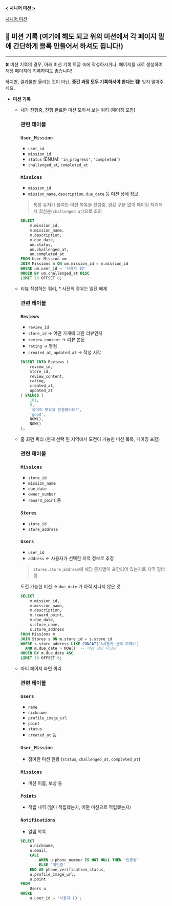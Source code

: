 **< 시니어 미션 >**

[시니어 미션](%E1%84%89%E1%85%B5%E1%84%82%E1%85%B5%E1%84%8B%E1%85%A5%20%E1%84%86%E1%85%B5%E1%84%89%E1%85%A7%E1%86%AB%201b7b57f4596b81f69cc9f01e7ea20586.md)

## 💪 미션 기록 (여기에 해도 되고 위의 미션에서 각 페이지 밑에 간단하게 블록 만들어서 하셔도 됩니다!)

---

<aside>
🍀 미션 기록의 경우, 아래 미션 기록 토글 속에 작성하시거나, 페이지를 새로 생성하여 해당 페이지에 기록하여도 좋습니다!

하지만, 결과물만 올리는 것이 아닌, **중간 과정 모두 기록하셔야 한다는 점!** 잊지 말아주세요.

</aside>

- **미션 기록**
    - 내가 진행중, 진행 완료한 미션 모아서 보는 쿼리 (페이징 포함)
        
        ### 관련 테이블
        
        ### `User_Mission`
        
        - `user_id`
        - `mission_id`
        - `status` (ENUM: `'in_progress'`, `'completed'`)
        - `challenged_at`, `completed_at`
        
        ### `Missions`
        
        - `mission_id`
        - `mission_name`, `description`, `due_date` 등 미션 상세 정보
        
        > 특정 유저가 참여한 미션 목록을 진행중, 완료 구분 없이 페이징 처리해서 최신순(`challenged at`)으로 조회
        > 
        
        ```sql
        SELECT 
            m.mission_id,
            m.mission_name,
            m.description,
            m.due_date,
            um.status,
            um.challenged_at,
            um.completed_at
        FROM User_Mission um
        JOIN Missions m ON um.mission_id = m.mission_id
        WHERE um.user_id = '사용자 ID'
        ORDER BY um.challenged_at DESC
        LIMIT 10 OFFSET 0;
        ```
        
    - 리뷰 작성하는 쿼리, * 사진의 경우는 일단 배제
        
        ### 관련 테이블
        
        ### `Reviews`
        
        - `review_id`
        - `store_id` → 어떤 가게에 대한 리뷰인지
        - `review_content` → 리뷰 본문
        - `rating` → 평점
        - `created_at`, `updated_at` → 작성 시각
        
        ```sql
        INSERT INTO Reviews (
            review_id,
            store_id,
            review_content,
            rating,
            created_at,
            updated_at
        ) VALUES (
            101,
            5,
            '음식이 맛있고 친절했어요!',
            'good',
            NOW(),
            NOW()
        );
        ```
        
    - 홈 화면 쿼리 (현재 선택 된 지역에서 도전이 가능한 미션 목록, 페이징 포함)
        
        ### 관련 테이블
        
        ### `Missions`
        
        - `store_id`
        - `mission_name`
        - `due_date`
        - `owner_number`
        - `reward_point` 등
        
        ### `Stores`
        
        - `store_id`
        - `store_address`
        
        ### `Users`
        
        - `user_id`
        - `address` ← 사용자가 선택한 지역 정보로 추정
        
        > `Stores.store_address`에 해당 문자열이 포함되어 있는지로 지역 필터링
        
        도전 가능한 미션 → `due_date` 가 아직 지나지 않은 것
        > 
        
        ```sql
        SELECT 
            m.mission_id,
            m.mission_name,
            m.description,
            m.reward_point,
            m.due_date,
            s.store_name,
            s.store_address
        FROM Missions m
        JOIN Stores s ON m.store_id = s.store_id
        WHERE s.store_address LIKE CONCAT('%사용자 선택 지역%')
          AND m.due_date > NOW()  -- 마감 전인 미션만
        ORDER BY m.due_date ASC
        LIMIT 10 OFFSET 0;
        ```
        
    - 마이 페이지 화면 쿼리
        
        ### 관련 테이블
        
        ### `Users`
        
        - `name`
        - `nickname`
        - `profile_image_url`
        - `point`
        - `status`
        - `created_at` 등
        
        ### `User_Mission`
        
        - 참여한 미션 현황 (`status`, `challenged_at`, `completed_at`)
        
        ### `Missions`
        
        - 미션 이름, 보상 등
        
        ### `Points`
        
        - 적립 내역 (얼마 적립했는지, 어떤 미션으로 적립했는지)
        
        ### `Notifications`
        
        - 알림 목록
        
        ```sql
        SELECT 
            u.nickname,
            u.email,
            CASE
                WHEN u.phone_number IS NOT NULL THEN '인증됨'
                ELSE '미인증'
            END AS phone_verification_status,
            u.profile_image_url,
            u.point
        FROM 
            Users u
        WHERE 
            u.user_id = '사용자 ID';
        ```